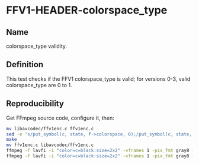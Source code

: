 # FFV1-HEADER-colorspace_type

## Name

colorspace_type validity.

## Definition

This test checks if the FFV1 colorspace_type is valid; for versions 0-3, valid colorspace_type are 0 to 1.

## Reproducibility

Get FFmpeg source code, configure it, then:

```sh
mv libavcodec/ffv1enc.c ffv1enc.c
sed -e 's/put_symbol(c, state, f->colorspace, 0);/put_symbol(c, state, 9, 0);/g' ffv1enc.c > libavcodec/ffv1enc.c
make
mv ffv1enc.c libavcodec/ffv1enc.c
ffmpeg -f lavfi -i "color=c=black:size=2x2" -vframes 1 -pix_fmt gray8 -write_crc32 0 -c:v ffv1 -level 0 FFV1-HEADER-colorspace_type_MS_v0.mkv
ffmpeg -f lavfi -i "color=c=black:size=2x2" -vframes 1 -pix_fmt gray8 -write_crc32 0 -c:v ffv1 -level 3 -slices 1 FFV1-HEADER-colorspace_type_MS_v3.mkv
```
